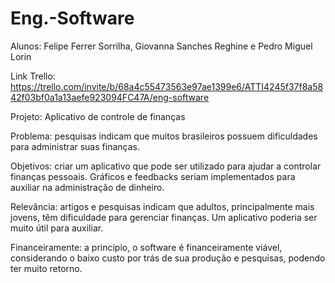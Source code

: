 # Eng.-Software

Alunos:
Felipe Ferrer Sorrilha,
Giovanna Sanches Reghine e
Pedro Miguel Lorin

Link Trello: https://trello.com/invite/b/68a4c55473563e97ae1399e6/ATTI4245f37f8a5842f03bf0a1a13aefe923094FC47A/eng-software

Projeto: Aplicativo de controle de finanças

Problema: pesquisas indicam que muitos brasileiros possuem dificuldades para administrar suas finanças.

Objetivos: criar um aplicativo que pode ser utilizado para ajudar a controlar finanças pessoais. Gráficos e feedbacks seriam implementados para auxiliar na administração de dinheiro.

Relevância: artigos e pesquisas indicam que adultos, principalmente mais jovens, têm dificuldade para gerenciar finanças. Um aplicativo poderia ser muito útil para auxiliar.

Financeiramente: a princípio, o software é financeiramente viável, considerando o baixo custo por trás de sua produção e pesquisas, podendo ter muito retorno.
